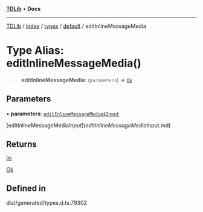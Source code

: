 [**TDLib**](../../../../../../README.md) • **Docs**

***

[TDLib](../../../../../../modules.md) / [index](../../../../../README.md) / [types](../../../README.md) / [default](../README.md) / editInlineMessageMedia

# Type Alias: editInlineMessageMedia()

> **editInlineMessageMedia**: (`parameters`) => [`Ok`](Ok.md)

## Parameters

• **parameters**: [`editInlineMessageMedia$Input`](editInlineMessageMedia$Input.md)

[editInlineMessageMedia$Input](editInlineMessageMedia$Input.md)

## Returns

[`Ok`](Ok.md)

[Ok](Ok.md)

## Defined in

dist/generated/types.d.ts:79302
